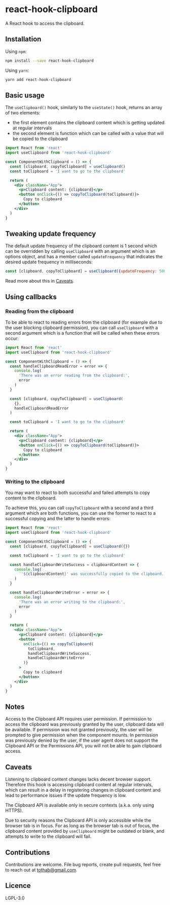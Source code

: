 # react-hook-clipboard

A React hook to access the clipboard.

## Installation

Using `npm`:

```sh
npm install --save react-hook-clipboard
```

Using `yarn`:

```sh
yarn add react-hook-clipboard
```

## Basic usage

The `useClipboard()` hook, similarly to the `useState()` hook, returns an array of two elements: 
- the first element contains the clipboard content which is getting updated at regular intervals
- the second element is function which can be called with a value that will be copied to the clipboard

```jsx
import React from 'react'
import useClipboard from 'react-hook-clipboard'

const ComponentWithClipboard = () => {
  const [clipboard, copyToClipboard] = useClipboard()
  const toClipboard = 'I want to go to the clipboard'

  return (
    <div className="App">
      <p>Clipboard content: {clipboard}</p>
      <button onClick={() => copyToClipboard(toClipboard)}>
        Copy to clipboard
      </button>
    </div>
  )
}
```

## Tweaking update frequency

The default update frequency of the clipboard content is 1 second which can be overridden by calling `useClipboard` with an argument which is an options object, and has a member called `updateFrequency` that indicates the desired update frequency in milliseconds:

```jsx
const [clipboard, copyToClipboard] = useClipboard({updateFrequency: 500}) 
```

Read more about this in [Caveats](#caveats).

## Using callbacks

### Reading from the clipboard

To be able to react to reading errors from the clipboard (for example due to the user blocking clipboard permission), you can call `useClipboard` with a second argument which is a function that will be called when these errors occur:

```jsx
import React from 'react'
import useClipboard from 'react-hook-clipboard'

const ComponentWithClipboard = () => {
  const handleClipboardReadError = error => {
    console.log(
      'There was an error reading from the clipboard:',
      error
    )
  }

  const [clipboard, copyToClipboard] = useClipboard(
    {},
    handleClipboardReadError
  )

  const toClipboard = 'I want to go to the clipboard'

  return (
    <div className="App">
      <p>Clipboard content: {clipboard}</p>
      <button onClick={() => copyToClipboard(toClipboard)}>
        Copy to clipboard
      </button>
    </div>
  )
}
```

### Writing to the clipboard

You may want to react to both successful and failed attempts to copy content to the clipboard.

To achieve this, you can call `copyToClipboard` with a second and a third argument which are both functions, you can use the former to react to a successful copying and the latter to handle errors:

```jsx
import React from 'react'
import useClipboard from 'react-hook-clipboard'

const ComponentWithClipboard = () => {
  const [clipboard, copyToClipboard] = useClipboard({})

  const toClipboard = 'I want to go to the clipboard'

  const handleClipboardWriteSuccess = clipboardContent => {
    console.log(
      `'${clipboardContent}' was successfully copied to the clipboard.`
    )
  }

  const handleClipboardWriteError = error => {
    console.log(
      'There was an error writing to the clipboard:',
      error
    )
  }

  return (
    <div className="App">
      <p>Clipboard content: {clipboard}</p>
      <button
        onClick={() => copyToClipboard(
          toClipboard,
          handleClipboardWriteSuccess,
          handleClipboardWriteError
        )}
      >
        Copy to clipboard
      </button>
    </div>
  )
}
```

## Notes

Access to the Clipboard API requires user permission.
If permission to access the clipboard was previously granted by the user, clipboard data will be available. If permission was not granted previously, the user will be prompted to give permission when the component mounts. In permission was previously denied by the user, if the user agent does not support the Clipboard API or the Permissions API, you will not be able to gain clipboard access.

## Caveats

Listening to clipboard content changes lacks decent browser support. Therefore this hook is accessing clipboard content at regular intervals, which can result in a delay in registering changes in clipboard content and lead to performance issues if the update frequency is low. 

The Clipboard API is available only in secure contexts (a.k.a. only using HTTPS).

Due to security reasons the Clipboard API is only accessible while the browser tab is in focus. For as long as the browser tab is out of focus, the clipboard content provided by `useClipboard` might be outdated or blank, and attempts to write to the clipboard will fail.

## Contributions

Contributions are welcome. File bug reports, create pull requests, feel free to reach out at tothab@gmail.com.

## Licence

LGPL-3.0
